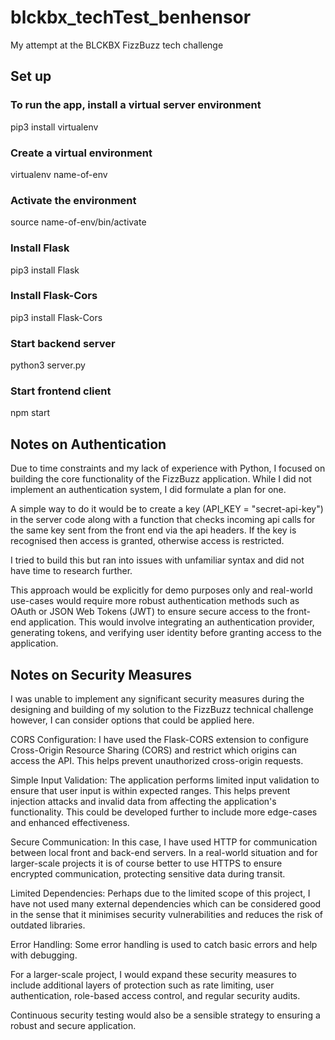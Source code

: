 # blckbx_techTest_benhensor
My attempt at the BLCKBX FizzBuzz tech challenge

## Set up

### To run the app, install a virtual server environment

pip3 install virtualenv

### Create a virtual environment

virtualenv name-of-env 

### Activate the environment

source name-of-env/bin/activate

### Install Flask

pip3 install Flask

### Install Flask-Cors

pip3 install Flask-Cors


### Start backend server

python3 server.py

### Start frontend client

npm start



## Notes on Authentication

Due to time constraints and my lack of experience with Python, 
I focused on building the core functionality of the FizzBuzz application.
While I did not implement an authentication system, I did formulate a plan for one. 

A simple way to do it would be to create a key (API_KEY = "secret-api-key") in the server code
along with a function that checks incoming api calls for the same key sent from the front end 
via the api headers. If the key is recognised then access is granted, otherwise access is restricted.

I tried to build this but ran into issues with unfamiliar syntax and did not have time to research further.

This approach would be explicitly for demo purposes only and real-world use-cases would require more 
robust authentication methods such as OAuth or JSON Web Tokens (JWT) to ensure 
secure access to the front-end application. This would involve integrating 
an authentication provider, generating tokens, and verifying 
user identity before granting access to the application.


## Notes on Security Measures

I was unable to implement any significant security measures during the designing and building of my solution
to the FizzBuzz technical challenge however, I can consider options that could be applied here. 

CORS Configuration: 
I have used the Flask-CORS extension to configure Cross-Origin Resource Sharing (CORS) and restrict which origins can access the API. 
This helps prevent unauthorized cross-origin requests.

Simple Input Validation: 
The application performs limited input validation to ensure that user input is within expected ranges. 
This helps prevent injection attacks and invalid data from affecting the application's functionality. This could be developed further
to include more edge-cases and enhanced effectiveness.

Secure Communication: 
In this case, I have used HTTP for communication between local front and back-end servers. In a real-world situation and for larger-scale
projects it is of course better to use HTTPS to ensure encrypted communication, protecting sensitive data during transit.

Limited Dependencies: 
Perhaps due to the limited scope of this project, I have not used many external dependencies which can be
considered good in the sense that it minimises security vulnerabilities and reduces the risk of outdated libraries.

Error Handling: 
Some error handling is used to catch basic errors and help with debugging.


For a larger-scale project, I would expand these security measures to include additional 
layers of protection such as rate limiting, user authentication, role-based 
access control, and regular security audits. 

Continuous security testing would also be a sensible strategy to ensuring a robust and secure 
application. 

